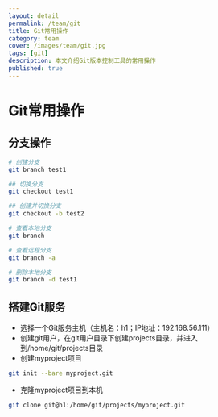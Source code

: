 ```yaml
---
layout: detail
permalink: /team/git
title: Git常用操作
category: team
cover: /images/team/git.jpg
tags: [git]
description: 本文介绍Git版本控制工具的常用操作
published: true
---
```


# Git常用操作

## 分支操作

```sh
# 创建分支
git branch test1

## 切换分支
git checkout test1

## 创建并切换分支
git checkout -b test2

# 查看本地分支
git branch

# 查看远程分支
git branch -a

# 删除本地分支
git branch -d test1
```

## 搭建Git服务

* 选择一个Git服务主机（主机名：h1；IP地址：192.168.56.111）
* 创建git用户，在git用户目录下创建projects目录，并进入到/home/git/projects目录
* 创建myproject项目

```sh
git init --bare myproject.git
```

* 克隆myproject项目到本机

```sh
git clone git@h1:/home/git/projects/myproject.git
```
